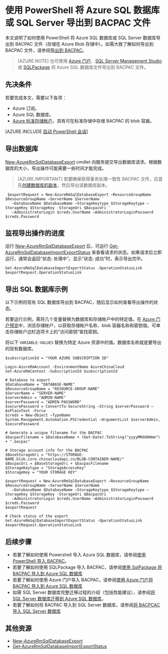 <properties
    pageTitle="PowerShell：将 Azure SQL 数据库导出到 BACPAC 文件 | Azure"
    description="使用 PowerShell 将 Azure SQL 数据库导出到 BACPAC 文件"
    services="sql-database"
    documentationcenter=""
    author="stevestein"
    manager="jhubbard"
    editor="" />
<tags
    ms.assetid="9439dd83-812f-4688-97ea-2a89a864d1f3"
    ms.service="sql-database"
    ms.custom="migrate and move"
    ms.devlang="NA"
    ms.date="02/07/2017"
    wacn.date="03/24/2017"
    ms.author="sstein"
    ms.workload="data-management"
    ms.topic="article"
    ms.tgt_pltfrm="NA" />  



# 使用 PowerShell 将 Azure SQL 数据库或 SQL Server 导出到 BACPAC 文件

本文说明了如何使用 PowerShell 将 Azure SQL 数据库或 SQL Server 数据库导出到 BACPAC 文件（存储在 Azure Blob 存储中）。如需大致了解如何导出到 BACPAC 文件，请参阅[导出到 BACPAC](/documentation/articles/sql-database-export/)。

> [AZURE.NOTE]
>也可使用 [Azure 门户](/documentation/articles/sql-database-export-portal/)、[SQL Server Management Studio](/documentation/articles/sql-database-export-ssms/) 或 [SQLPackage](/documentation/articles/sql-database-export-sqlpackage/) 将 Azure SQL 数据库文件导出到 BACPAC 文件。
>

## 先决条件

若要完成本文，需要以下各项：

- Azure 订阅。
- Azure SQL 数据库。
- [Azure 标准存储帐户](/documentation/articles/storage-create-storage-account/)，具有可在标准存储中存储 BACPAC 的 blob 容器。


[AZURE.INCLUDE [启动 PowerShell 会话](../../includes/sql-database-powershell.md)]

## 导出数据库
[New-AzureRmSqlDatabaseExport](https://msdn.microsoft.com/zh-cn/library/azure/mt707796(v=azure.300).aspx) cmdlet 向服务提交导出数据库请求。根据数据库的大小，导出操作可能需要一些时间才能完成。

> [AZURE.IMPORTANT] 若要确保获得事务处理一致性 BACPAC 文件，应首先[创建数据库的副本](/documentation/articles/sql-database-copy-powershell/)，然后导出该数据库副本。


     $exportRequest = New-AzureRmSqlDatabaseExport –ResourceGroupName $ResourceGroupName –ServerName $ServerName `
       –DatabaseName $DatabaseName –StorageKeytype $StorageKeytype –StorageKey $StorageKey -StorageUri $BacpacUri `
       –AdministratorLogin $creds.UserName –AdministratorLoginPassword $creds.Password


## 监视导出操作的进度
运行 [New-AzureRmSqlDatabaseExport](https://msdn.microsoft.com/zh-cn/library/azure/mt603644(v=azure.300).aspx) 后，可运行 [Get-AzureRmSqlDatabaseImportExportStatus](https://msdn.microsoft.com/zh-cn/library/azure/mt707794(v=azure.300).aspx) 来查看请求的状态。如果请求后立即运行，通常会返回“状态: 处理中”。显示“状态: 成功”时，表示导出完毕。

    Get-AzureRmSqlDatabaseImportExportStatus -OperationStatusLink $exportRequest.OperationStatusLink



## 导出 SQL 数据库示例
以下示例将现有 SQL 数据库导出到 BACPAC，随后显示如何查看导出操作的状态。

若要运行示例，需将几个变量替换为数据库和存储帐户中的特定值。在 [Azure 门户预览](https://portal.azure.cn)中，浏览存储帐户，以获取存储帐户名称、blob 容器名称和密钥值。可单击存储帐户边栏选项卡上的“访问密钥”查找密钥。

将以下 `VARIABLE-VALUES` 替换为特定 Azure 资源中的值。数据库名称就是要导出的现有数据库。

    $subscriptionId = "YOUR AZURE SUBSCRIPTION ID"

    Login-AzureRmAccount -EnvironmentName AzureChinaCloud
    Set-AzureRmContext -SubscriptionId $subscriptionId

    # Database to export
    $DatabaseName = "DATABASE-NAME"
    $ResourceGroupName = "RESOURCE-GROUP-NAME"
    $ServerName = "SERVER-NAME"
    $serverAdmin = "ADMIN-NAME"
    $serverPassword = "ADMIN-PASSWORD" 
    $securePassword = ConvertTo-SecureString –String $serverPassword –AsPlainText -Force
    $creds = New-Object –TypeName System.Management.Automation.PSCredential –ArgumentList $serverAdmin, $securePassword

    # Generate a unique filename for the BACPAC
    $bacpacFilename = $DatabaseName + (Get-Date).ToString("yyyyMMddHHmm") + ".bacpac"

    # Storage account info for the BACPAC
    $BaseStorageUri = "https://STORAGE-NAME.blob.core.chinacloudapi.cn/BLOB-CONTAINER-NAME/"
    $BacpacUri = $BaseStorageUri + $bacpacFilename
    $StorageKeytype = "StorageAccessKey"
    $StorageKey = "YOUR STORAGE KEY"

    $exportRequest = New-AzureRmSqlDatabaseExport –ResourceGroupName $ResourceGroupName –ServerName $ServerName `
       –DatabaseName $DatabaseName –StorageKeytype $StorageKeytype –StorageKey $StorageKey -StorageUri $BacpacUri `
       –AdministratorLogin $creds.UserName –AdministratorLoginPassword $creds.Password
    $exportRequest

    # Check status of the export
    Get-AzureRmSqlDatabaseImportExportStatus -OperationStatusLink $exportRequest.OperationStatusLink

## 后续步骤
* 若要了解如何使用 Powershell 导入 Azure SQL 数据库，请参阅[使用 PowerShell 导入 BACPAC](/documentation/articles/sql-database-import-powershell/)。
* 若要了解如何使用 SQLPackage 导入 BACPAC，请参阅[使用 SqlPackage 将 BACPAC 导入到 Azure SQL 数据库](/documentation/articles/sql-database-import-sqlpackage/)
* 若要了解如何使用 Azure 门户导入 BACPAC，请参阅[使用 Azure 门户将 BACPAC 导入到 Azure SQL 数据库](/documentation/articles/sql-database-import-portal/)
* 如需 SQL Server 数据库完整迁移过程的介绍（包括性能建议），请参阅[将 SQL Server 数据库迁移到 Azure SQL 数据库](/documentation/articles/sql-database-cloud-migrate/)。
* 若要了解如何将 BACPAC 导入到 SQL Server 数据库，请参阅[将 BACPCAC 导入 SQL Server 数据库](https://msdn.microsoft.com/zh-cn/library/hh710052.aspx)



## 其他资源
* [New-AzureRmSqlDatabaseExport](https://msdn.microsoft.com/zh-cn/library/azure/mt707796(v=azure.300).aspx)
* [Get-AzureRmSqlDatabaseImportExportStatus](https://msdn.microsoft.com/zh-cn/library/azure/mt707794(v=azure.300).aspx)

<!---HONumber=Mooncake_0320_2017-->
<!--Update_Description: simplify overview content, update link references-->